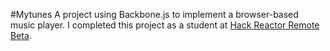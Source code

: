 #Mytunes
A project using Backbone.js to implement a browser-based music player. I completed this project as a student at [Hack Reactor Remote Beta](http://www.hackreactor.com/remote-beta).
